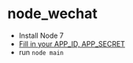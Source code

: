 # node_wechat

+ Install Node 7
+ [Fill in your APP_ID, APP_SECRET](https://github.com/guobinqiu/node_wechat/blob/master/main.js#L5-L8)
+ run `node main`
